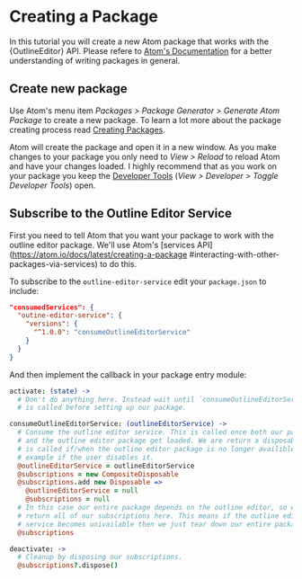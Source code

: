 # Creating a Package

In this tutorial you will create a new Atom package that works with the
{OutlineEditor} API. Please refere to [Atom's
Documentation](https://atom.io/docs/latest/) for a better understanding of
writing packages in general.

## Create new package

Use Atom's menu item _Packages > Package Generator > Generate Atom Package_ to
create a new package. To learn a lot more about the package creating process
read [Creating Packages](https://atom.io/docs/latest/creating-a-package).

Atom will create the package and open it in a new window. As you make changes
to your package you only need to _View > Reload_ to reload Atom and have your
changes loaded. I highly recommend that as you work on your package you keep
the [Developer Tools](https://developer.chrome.com/devtools) (_View >
Developer > Toggle Developer Tools_) open.

## Subscribe to the Outline Editor Service

First you need to tell Atom that you want your package to work with the
outline editor package. We'll use Atom's [services
API](https://atom.io/docs/latest/creating-a-package #interacting-with-other-
packages-via-services) to do this.

To subscribe to the `outline-editor-service` edit your `package.json` to
include:

```json
"consumedServices": {
  "outine-editor-service": {
    "versions": {
      "^1.0.0": "consumeOutlineEditorService"
    }
  }
}
```

And then implement the callback in your package entry module:

```coffeescript
activate: (state) ->
  # Don't do anything here. Instead wait until `consumeOutlineEditorService`
  # is called before setting up our package.

consumeOutlineEditorService: (outlineEditorService) ->
  # Consume the outline editor service. This is called once both our package
  # and the outline editor package get loaded. We are return a disposable that
  # is called if/when the outline editor package is no longer availible... for
  # example if the user disables it.
  @outlineEditorService = outlineEditorService
  @subscriptions = new CompositeDisposable
  @subscriptions.add new Disposable =>
    @outlineEditorService = null
    @subscriptions = null
  # In this case our entire package depends on the outline editor, so we just
  # return all of our subscriptions here. This means if the outline editor
  # service becomes univailable then we just tear down our entire package.
  @subscriptions

deactivate: ->
  # Cleanup by disposing our subscriptions.
  @subscriptions?.dispose()
```